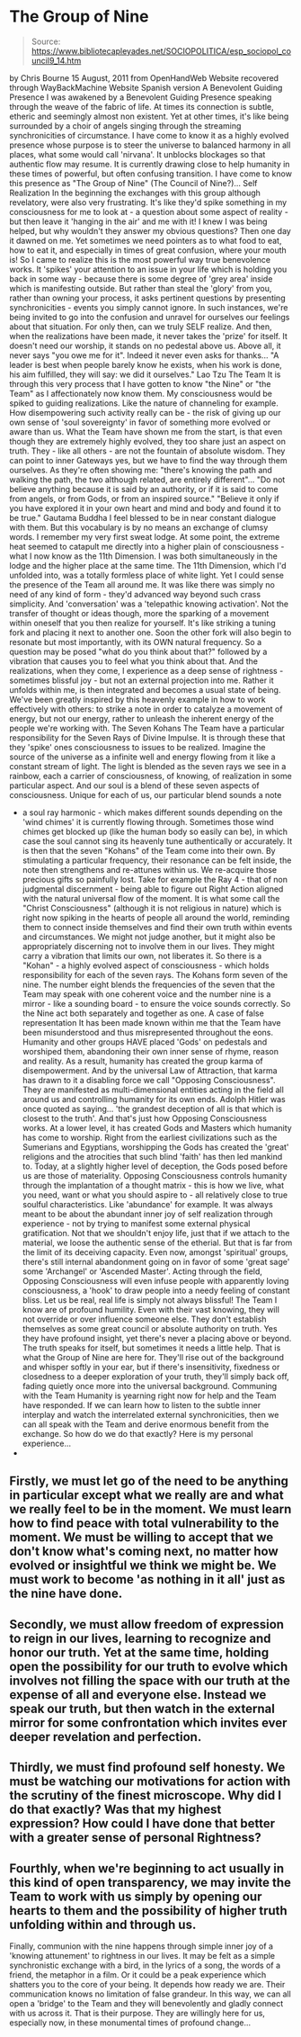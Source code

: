 # The Group of Nine

> Source: https://www.bibliotecapleyades.net/SOCIOPOLITICA/esp_sociopol_council9_14.htm

by Chris Bourne
15 August, 2011
from
OpenHandWeb Website
recovered through
WayBackMachine Website
Spanish version
A Benevolent Guiding
Presence
I was awakened by a Benevolent Guiding Presence speaking through the
weave of the fabric of life.
At times its connection is subtle, etheric and
seemingly almost non existent. Yet at other times, it's like being
surrounded by a choir of angels singing through the streaming
synchronicities of circumstance.
I have come to know it as a highly evolved
presence whose purpose is to steer the universe to balanced harmony in all
places, what some would call 'nirvana'. It unblocks blockages so that
authentic flow may resume. It is currently drawing close to help humanity in
these times of powerful, but often confusing transition.
I have come to know this presence as "The
Group of Nine" (The
Council of Nine?)...
Self Realization
In the beginning the exchanges with this group although revelatory, were
also very frustrating.
It's like they'd spike something in my
consciousness for me to look at - a question about some aspect of reality -
but then leave it 'hanging in the air' and me with it! I knew I was being
helped, but why wouldn't they answer my obvious questions?
Then one day it dawned on me.
Yet sometimes we need pointers as to what food
to eat, how to eat it, and especially in times of great confusion, where
your mouth is!
So I came to realize this is the most powerful way true benevolence works.
It 'spikes' your attention to an issue in your life which is holding you
back in some way - because there is some degree of 'grey area' inside which
is manifesting outside.
But rather than steal the 'glory' from you,
rather than owning your process, it asks pertinent questions by presenting
synchronicities - events you simply cannot ignore. In such instances, we're
being invited to go into the confusion and unravel for ourselves our
feelings about that situation.
For only then, can we truly SELF realize. And
then, when the realizations have been made, it never takes the 'prize' for
itself. It doesn't need our worship, it stands on no pedestal above us.
Above all, it never says "you owe me for it".
Indeed it never even asks for thanks...
"A leader is best when people barely know he
exists,
when his work is done, his aim fulfilled,
they will say: we did it ourselves."
Lao Tzu
The Team
It is through this very process that I have gotten to know "the Nine" or
"the Team" as I affectionately now know them.
My consciousness would be spiked to guiding
realizations. Like the nature of channeling for example. How disempowering
such activity really can be - the risk of giving up our own sense of 'soul
sovereignty' in favor of something more evolved or aware than us.
What the Team have shown me from the start, is
that even though they are extremely highly evolved, they too share just an
aspect on truth. They - like all others - are not the fountain of absolute
wisdom.
They can point to inner Gateways yes, but
we have to find the way through them ourselves.
As they're often showing me:
"there's knowing the path and walking the
path,
the two although related,
are entirely different"...
"Do not believe anything
because it is said by an authority,
or if it is said to come from angels,
or from Gods, or from an inspired source."
"Believe it only if you have explored it
in your own heart and mind and body
and found it to be true."
Gautama Buddha
I feel blessed to be in near constant dialogue
with them.
But this vocabulary is by no means an exchange
of clumsy words. I remember my very first sweat lodge. At some point, the
extreme heat seemed to catapult me directly into a higher plain of
consciousness - what I now know as the 11th Dimension. I
was both simultaneously in the lodge and the higher place at the same time.
The 11th Dimension, which I'd
unfolded into, was a totally formless place of white light.
Yet I could sense the presence of the Team all
around me. It was like there was simply no need of any kind of form - they'd
advanced way beyond such crass simplicity. And 'conversation' was a
'telepathic knowing activation'. Not the transfer of thought or ideas
though, more the sparking of a movement within oneself that you then realize
for yourself.
It's like striking a tuning fork and placing it next to another one. Soon
the other fork will also begin to resonate but most importantly, with its
OWN natural frequency.
So a question may be posed "what do you think
about that?" followed by a vibration that causes you to feel what you think
about that.
And the realizations, when they come, I
experience as a deep sense of rightness - sometimes blissful joy - but not
an external projection into me. Rather it unfolds within me, is then
integrated and becomes a usual state of being.
We've been greatly inspired by this heavenly
example in how to work effectively with others: to strike a note in order to
catalyze a movement of energy, but not our energy, rather to unleash the
inherent energy of the people we're working with.
The Seven Kohans
The Team have a particular responsibility for the Seven Rays of Divine
Impulse.
It is through these that they 'spike' ones
consciousness to issues to be realized. Imagine the source of the universe
as a infinite well and energy flowing from it like a constant stream of
light. The light is blended as the seven rays we see in a rainbow, each a
carrier of consciousness, of knowing, of realization in some particular
aspect.
And our soul is a blend of these seven aspects
of consciousness. Unique for each of us, our particular blend sounds a note
- a soul ray harmonic - which makes different sounds depending on the 'wind
chimes' it is currently flowing through.
Sometimes those wind chimes get blocked up (like the human body so easily
can be), in which case the soul cannot sing its heavenly tune authentically
or accurately. It is then that the seven "Kohans" of the Team come into
their own.
By stimulating a particular frequency, their
resonance can be felt inside, the note then strengthens and re-attunes
within us. We re-acquire those precious gifts so painfully lost.
Take for example the Ray 4 - that of non judgmental discernment -
being able to figure out Right Action aligned with the natural universal
flow of the moment.
It is what some call the "Christ Consciousness"
(although it is not religious in nature) which is right now spiking in the
hearts of people all around the world, reminding them to connect inside
themselves and find their own truth within events and circumstances.
We might not judge another, but it might also be
appropriately discerning not to involve them in our lives. They might carry
a vibration that limits our own, not liberates it.
So there is a "Kohan" - a highly evolved aspect of consciousness - which
holds responsibility for each of the seven rays.
The Kohans form seven of the nine. The number
eight blends the frequencies of the seven that the Team may speak with one
coherent voice and the number nine is a mirror - like a sounding board - to
ensure the voice sounds correctly.
So the Nine act both separately and together as
one.
A case of false
representation
It has been made known within me that the Team have been misunderstood and
thus misrepresented throughout the eons.
Humanity and other groups HAVE placed 'Gods' on
pedestals and worshiped them, abandoning their own inner sense of rhyme,
reason and reality. As a result, humanity has created the group karma of
disempowerment. And by the universal Law of Attraction, that karma has drawn
to it a disabling force we call "Opposing
Consciousness".
They are manifested as multi-dimensional
entities acting in the field all around us and controlling humanity for its
own ends.
Adolph Hitler was once quoted as saying...
'the grandest deception of all is that which
is closest to the truth'.
And that's just how Opposing Consciousness
works.
At a lower level, it has created Gods and
Masters which humanity has come to worship. Right from the earliest
civilizations such as
the Sumerians and
Egyptians,
worshipping the Gods has
created the 'great' religions and the atrocities
that such blind 'faith' has then led mankind to.
Today, at a slightly higher level of deception, the Gods posed before us are
those of materiality.
Opposing Consciousness controls humanity
through the implantation of a thought matrix - this is how we live, what you
need, want or what you should aspire to - all relatively close to true
soulful characteristics. Like 'abundance' for example.
It was always meant to be about the abundant
inner joy of self realization through experience - not by trying to manifest
some external physical gratification. Not that we shouldn't enjoy life, just
that if we attach to the material, we loose the authentic sense of the
etherial.
But that is far from the limit of its deceiving capacity.
Even now, amongst 'spiritual' groups, there's
still internal abandonment going on in favor of some 'great sage' some
'Archangel' or 'Ascended Master'. Acting through the field, Opposing
Consciousness will even infuse people with apparently loving
consciousness, a 'hook' to draw people into a needy feeling of constant
bliss.
Let us be real, real life is simply not always
blissful!
The Team I know are of profound humility. Even with their vast knowing, they
will not override or over influence someone else.
They don't establish themselves as some great
council or absolute authority on truth. Yes they have profound insight, yet
there's never a placing above or beyond. The truth speaks for itself, but
sometimes it needs a little help.
That is what the Group of Nine are here
for.
They'll rise out of the background and whisper
softly in your ear, but if there's insensitivity, fixedness or closedness to
a deeper exploration of your truth, they'll simply back off, fading quietly
once more into the universal background.
Communing with the
Team
Humanity is yearning right now for help and the Team have responded.
If we can learn how to listen to the subtle
inner interplay and watch the interrelated external synchronicities, then we
can all speak with the Team and derive enormous benefit from the exchange.
So how do we do that exactly?
Here is my personal experience...
-
Firstly, we must let go of the need to
be anything in particular except what we really are and what we
really feel to be in the moment. We must learn how to find peace
with total vulnerability to the moment. We must be willing to accept
that we don't know what's coming next, no matter how evolved or
insightful we think we might be. We must work to become 'as nothing
in it all' just as the nine have done.
-
Secondly, we must allow freedom of
expression to reign in our lives, learning to recognize and honor
our truth. Yet at the same time, holding open the possibility for
our truth to evolve which involves not filling the space with our
truth at the expense of all and everyone else. Instead we speak our
truth, but then watch in the external mirror for some confrontation
which invites ever deeper revelation and perfection.
-
Thirdly, we must find profound self
honesty. We must be watching our motivations for action with the
scrutiny of the finest microscope. Why did I do that exactly? Was
that my highest expression? How could I have done that better with a
greater sense of personal Rightness?
-
Fourthly, when we're beginning to act usually in this kind of open
transparency, we may invite the Team to work with us simply by
opening our hearts to them and the possibility of higher truth
unfolding within and through us.
-
Finally, communion with the nine happens
through simple inner joy of a 'knowing attunement' to rightness in
our lives. It may be felt as a simple synchronistic exchange with a
bird, in the lyrics of a song, the words of a friend, the metaphor
in a film. Or it could be a peak experience which shatters you to
the core of your being. It depends how ready we are. Their
communication knows no limitation of false grandeur.
In this way, we can all open a 'bridge' to the
Team and they will benevolently and gladly connect with us across it.
That
is their purpose. They are willingly here for us, especially now,
in these monumental times of profound change...
